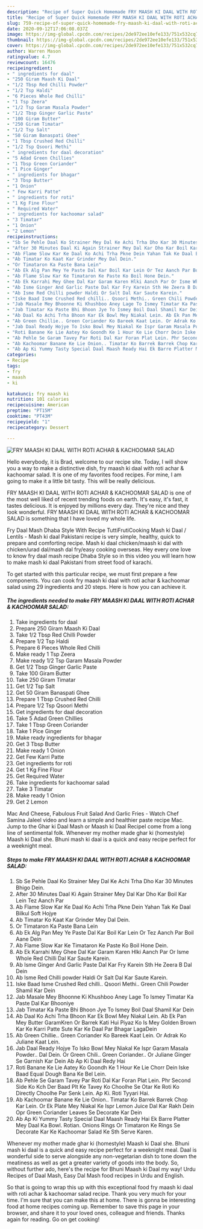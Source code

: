 ```yaml
---
description: "Recipe of Super Quick Homemade FRY MAASH KI DAAL WITH ROTI ACHAR &amp;amp; KACHOOMAR SALAD"
title: "Recipe of Super Quick Homemade FRY MAASH KI DAAL WITH ROTI ACHAR &amp;amp; KACHOOMAR SALAD"
slug: 759-recipe-of-super-quick-homemade-fry-maash-ki-daal-with-roti-achar-and-amp-kachoomar-salad
date: 2020-09-12T17:06:08.037Z
image: https://img-global.cpcdn.com/recipes/2de972ee10efe133/751x532cq70/fry-maash-ki-daal-with-roti-achar-kachoomar-salad-recipe-main-photo.jpg
thumbnail: https://img-global.cpcdn.com/recipes/2de972ee10efe133/751x532cq70/fry-maash-ki-daal-with-roti-achar-kachoomar-salad-recipe-main-photo.jpg
cover: https://img-global.cpcdn.com/recipes/2de972ee10efe133/751x532cq70/fry-maash-ki-daal-with-roti-achar-kachoomar-salad-recipe-main-photo.jpg
author: Warren Mason
ratingvalue: 4.7
reviewcount: 16476
recipeingredient:
- " ingredients for daal"
- "250 Giram Maash Ki Daal"
- "1/2 Tbsp Red Chilli Powder"
- "1/2 Tsp Haldi"
- "6 Pieces Whole Red Chilli"
- "1 Tsp Zeera"
- "1/2 Tsp Garam Masala Powder"
- "1/2 Tbsp Ginger Garlic Paste"
- "100 Giram Butter"
- "250 Giram Timatar"
- "1/2 Tsp Salt"
- "50 Giram Banaspati Ghee"
- "1 Tbsp Crushed Red Chilli"
- "1/2 Tsp Qsoori Methi"
- " ingredients for daal decoration"
- "5 Adad Green Chillies"
- "1 Tbsp Green Coriander"
- "1 Pice Ginger"
- " ingredients for bhagar"
- "3 Tbsp Butter"
- "1 Onion"
- " Few Karri Patte"
- " ingredients for roti"
- "1 Kg Fine Flour"
- " Required Water"
- " ingredients for kachoomar salad"
- "3 Timatar"
- "1 Onion"
- "2 Lemon"
recipeinstructions:
- "Sb Se Pehle Daal Ko Strainer Mey Dal Ke Achi Trha Dho Kar 30 Minutes Bhigo Dein."
- "After 30 Minutes Daal Ki Again Strainer Mey Dal Kar Dho Kar Boil Kar Lein Tez Aanch Par"
- "Ab Flame Slow Kar Ke Daal Ko Achi Trha Pkne Dein Yahan Tak Ke Daal Bilkul Soft Hojye"
- "Ab Timatar Ko Kaat Kar Grinder Mey Dal Dein."
- "Or Timataron Ka Paste Bana Lein"
- "Ab Ek Alg Pan Mey Ye Paste Dal Kar Boil Kar Lein Or Tez Aanch Par Boil Aane Dein"
- "Ab Flame Slow Kar Ke Timataron Ke Paste Ko Boil Hone Dein."
- "Ab Ek Karrahi Mey Ghee Dal Kar Garam Karen Hlki Aanch Par Or Isme Whole Red Chilli Dal Kar Saute Karein."
- "Ab Isme Ginger And Garlic Paste Dal Kar Fry Karein Sth He Zeera B Dal Dein"
- "Ab Isme Red Chilli powder Haldi Or Salt Dal Kar Saute Karein."
- "Iske Baad Isme Crushed Red chilli.. Qsoori Methi.. Green Chili Powder Shamil Kar Dein"
- "Jab Masale Mey Bhoonne Ki Khushboo Aney Lage To Ismey Timatar Ka Paste Dal Kar Bhooniye"
- "Jab Timatar Ka Paste Bhi Bhoon Jye To Ismey Boil Daal Shamil Kar Dein"
- "Ab Daal Ko Achi Trha Bhoon Kar Ek Bowl Mey Niakal Lein. Ab Ek Pan Mey Butter GaramKren Or Barrek Kati Hui Piyaz Ko Is Mey Golden Brown Kar Ke Karri Patte Sute Kar Ke Daal Par Bhagar LagaDein"
- "Ab Green Chillie.. Green Coriander Ko Bareek Kaat Lein. Or Adrak Ko Juliane Kaat Lein."
- "Jab Daal Ready Hojye To Isko Bowl Mey Niakal Ke Ispr Garam Masala Powder.. Dal Dein. Or Green Chili.. Green Coriander.. Or Juliane Ginger Se Garnish Kar Dein Ab Ap Ki Daal Redy Hai"
- "Roti Banane Ke Lie Aatey Ko Goondh Ke 1 Hour Ke Lie Chorr Dein Iske Baad Equal Dough Bana Ke Bel Lein."
- "Ab Pehle Se Garam Tavey Par Roti Dal Kar Foran Plat Lein. Phr Second Side Ko Kch Der Baad Plt Ke Tavey Ko Choolhe Se Otar Ke Roti Ko Directly Choolhe Par Senk Lein. Ap Ki. Roti Tyyari Hai."
- "Ab Kachoomar Banane Ke Lie Onion.. Timatar Ko Barrek Barrek Chop Kar Lein. Or Ek Plate Mey Niakal Ke Ispr Lemon Juice Dal Kar Rakh Dein Opr Green Coriander Leaves Se Decorate Kar Dein"
- "Ab Ap Ki Yummy Tasty Special Daal Maash Ready Hai Ek Barre Platter Mey Daal Ka Bowl. Rotian. Onions Rings Or Timataron Ke Rings Se Decorate Kar Ke Kachoomar Salad Ke Sth Serve Karen."
categories:
- Recipe
tags:
- fry
- maash
- ki

katakunci: fry maash ki 
nutrition: 101 calories
recipecuisine: American
preptime: "PT15M"
cooktime: "PT43M"
recipeyield: "1"
recipecategory: Dessert

---
```



![FRY MAASH KI DAAL WITH ROTI ACHAR &amp; KACHOOMAR SALAD](https://img-global.cpcdn.com/recipes/2de972ee10efe133/751x532cq70/fry-maash-ki-daal-with-roti-achar-kachoomar-salad-recipe-main-photo.jpg)

Hello everybody, it is Brad, welcome to our recipe site. Today, I will show you a way to make a distinctive dish, fry maash ki daal with roti achar &amp; kachoomar salad. It is one of my favorites food recipes. For mine, I am going to make it a little bit tasty. This will be really delicious.

FRY MAASH KI DAAL WITH ROTI ACHAR &amp; KACHOOMAR SALAD is one of the most well liked of recent trending foods on earth. It's easy, it's fast, it tastes delicious. It is enjoyed by millions every day. They're nice and they look wonderful. FRY MAASH KI DAAL WITH ROTI ACHAR &amp; KACHOOMAR SALAD is something that I have loved my whole life.

Fry Daal Mash Dhaba Style With Recipe TuttiFrutiCooking Mash ki Daal / Lentils - Mash ki daal Pakistani recipe is very simple, healthy, quick to prepare and comforting recipe. Mash ki daal chicken/maash ki dal with chicken/urad dal/mash dal fry/easy cooking overseas. Hey every one love to know fry daal mash recipe Dhaba Style so in this video you will learn how to make mash ki daal Pakistani from street food of karachi.


To get started with this particular recipe, we must first prepare a few components. You can cook fry maash ki daal with roti achar &amp; kachoomar salad using 29 ingredients and 20 steps. Here is how you can achieve it.

<!--inarticleads1-->

##### The ingredients needed to make FRY MAASH KI DAAL WITH ROTI ACHAR &amp; KACHOOMAR SALAD:

1. Take  ingredients for daal
1. Prepare 250 Giram Maash Ki Daal
1. Take 1/2 Tbsp Red Chilli Powder
1. Prepare 1/2 Tsp Haldi
1. Prepare 6 Pieces Whole Red Chilli
1. Make ready 1 Tsp Zeera
1. Make ready 1/2 Tsp Garam Masala Powder
1. Get 1/2 Tbsp Ginger Garlic Paste
1. Take 100 Giram Butter
1. Take 250 Giram Timatar
1. Get 1/2 Tsp Salt
1. Get 50 Giram Banaspati Ghee
1. Prepare 1 Tbsp Crushed Red Chilli
1. Prepare 1/2 Tsp Qsoori Methi
1. Get  ingredients for daal decoration
1. Take 5 Adad Green Chillies
1. Take 1 Tbsp Green Coriander
1. Take 1 Pice Ginger
1. Make ready  ingredients for bhagar
1. Get 3 Tbsp Butter
1. Make ready 1 Onion
1. Get  Few Karri Patte
1. Get  ingredients for roti
1. Get 1 Kg Fine Flour
1. Get  Required Water
1. Take  ingredients for kachoomar salad
1. Take 3 Timatar
1. Make ready 1 Onion
1. Get 2 Lemon


Mac And Cheese, Fabulous Fruit Salad And Garlic Fries - Watch Chef Samina Jaleel video and learn a simple and healthier paste recipe Mac. Jump to the Ghar ki Daal Mash or Maash ki Daal RecipeI come from a long line of sentimental folk. Whenever my mother made ghar ki (homestyle) Maash ki Daal she. Bhuni mash ki daal is a quick and easy recipe perfect for a weeknight meal. 

<!--inarticleads2-->

##### Steps to make FRY MAASH KI DAAL WITH ROTI ACHAR &amp; KACHOOMAR SALAD:

1. Sb Se Pehle Daal Ko Strainer Mey Dal Ke Achi Trha Dho Kar 30 Minutes Bhigo Dein.
1. After 30 Minutes Daal Ki Again Strainer Mey Dal Kar Dho Kar Boil Kar Lein Tez Aanch Par
1. Ab Flame Slow Kar Ke Daal Ko Achi Trha Pkne Dein Yahan Tak Ke Daal Bilkul Soft Hojye
1. Ab Timatar Ko Kaat Kar Grinder Mey Dal Dein.
1. Or Timataron Ka Paste Bana Lein
1. Ab Ek Alg Pan Mey Ye Paste Dal Kar Boil Kar Lein Or Tez Aanch Par Boil Aane Dein
1. Ab Flame Slow Kar Ke Timataron Ke Paste Ko Boil Hone Dein.
1. Ab Ek Karrahi Mey Ghee Dal Kar Garam Karen Hlki Aanch Par Or Isme Whole Red Chilli Dal Kar Saute Karein.
1. Ab Isme Ginger And Garlic Paste Dal Kar Fry Karein Sth He Zeera B Dal Dein
1. Ab Isme Red Chilli powder Haldi Or Salt Dal Kar Saute Karein.
1. Iske Baad Isme Crushed Red chilli.. Qsoori Methi.. Green Chili Powder Shamil Kar Dein
1. Jab Masale Mey Bhoonne Ki Khushboo Aney Lage To Ismey Timatar Ka Paste Dal Kar Bhooniye
1. Jab Timatar Ka Paste Bhi Bhoon Jye To Ismey Boil Daal Shamil Kar Dein
1. Ab Daal Ko Achi Trha Bhoon Kar Ek Bowl Mey Niakal Lein. Ab Ek Pan Mey Butter GaramKren Or Barrek Kati Hui Piyaz Ko Is Mey Golden Brown Kar Ke Karri Patte Sute Kar Ke Daal Par Bhagar LagaDein
1. Ab Green Chillie.. Green Coriander Ko Bareek Kaat Lein. Or Adrak Ko Juliane Kaat Lein.
1. Jab Daal Ready Hojye To Isko Bowl Mey Niakal Ke Ispr Garam Masala Powder.. Dal Dein. Or Green Chili.. Green Coriander.. Or Juliane Ginger Se Garnish Kar Dein Ab Ap Ki Daal Redy Hai
1. Roti Banane Ke Lie Aatey Ko Goondh Ke 1 Hour Ke Lie Chorr Dein Iske Baad Equal Dough Bana Ke Bel Lein.
1. Ab Pehle Se Garam Tavey Par Roti Dal Kar Foran Plat Lein. Phr Second Side Ko Kch Der Baad Plt Ke Tavey Ko Choolhe Se Otar Ke Roti Ko Directly Choolhe Par Senk Lein. Ap Ki. Roti Tyyari Hai.
1. Ab Kachoomar Banane Ke Lie Onion.. Timatar Ko Barrek Barrek Chop Kar Lein. Or Ek Plate Mey Niakal Ke Ispr Lemon Juice Dal Kar Rakh Dein Opr Green Coriander Leaves Se Decorate Kar Dein
1. Ab Ap Ki Yummy Tasty Special Daal Maash Ready Hai Ek Barre Platter Mey Daal Ka Bowl. Rotian. Onions Rings Or Timataron Ke Rings Se Decorate Kar Ke Kachoomar Salad Ke Sth Serve Karen.


Whenever my mother made ghar ki (homestyle) Maash ki Daal she. Bhuni mash ki daal is a quick and easy recipe perfect for a weeknight meal. Daal is wonderful side to serve alongside any non-vegetarian dish to tone down the meatiness as well as get a greater variety of goods into the body. So, without further ado, here&#39;s the recipe for Bhuni Maash ki Daal my way! Urdu Recipes of Daal Mash, Easy Dal Mash food recipes in Urdu and English. 

So that is going to wrap this up with this exceptional food fry maash ki daal with roti achar &amp; kachoomar salad recipe. Thank you very much for your time. I'm sure that you can make this at home. There is gonna be interesting food at home recipes coming up. Remember to save this page in your browser, and share it to your loved ones, colleague and friends. Thanks again for reading. Go on get cooking!
